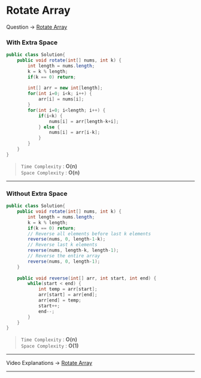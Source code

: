 # Rotate Array
Question -> [Rotate Array](https://leetcode.com/problems/rotate-array/)    

### With Extra Space
```java
public class Solution{
    public void rotate(int[] nums, int k) {
        int length = nums.length;
        k = k % length;
        if(k == 0) return;
        
        int[] arr = new int[length];
        for(int i=0; i<k; i++) {
            arr[i] = nums[i];
        }
        for(int i=0; i<length; i++) {
            if(i<k) {
                nums[i] = arr[length-k+i];
            } else {
                nums[i] = arr[i-k];
            }
        }
    }
}
```
> `Time Complexity` : **O(n)**       
> `Space Complexity` : **O(n)**
---
### Without Extra Space
```java
public class Solution{
    public void rotate(int[] nums, int k) {
        int length = nums.length;
        k = k % length;
        if(k == 0) return;
        // Reverse all elements before last k elements
        reverse(nums, 0, length-1-k);
        // Reverse last k elements
        reverse(nums, length-k, length-1);
        // Reverse the entire array
        reverse(nums, 0, length-1);
    }
    
    public void reverse(int[] arr, int start, int end) {
        while(start < end) {
            int temp = arr[start];
            arr[start] = arr[end];
            arr[end] = temp;
            start++;
            end--;
        }
    }
}
```
> `Time Complexity` : **O(n)**       
> `Space Complexity` : **O(1)**
---
Video Explanations -> [Rotate Array](https://youtu.be/8RErc0VXAo8?list=PL-Jc9J83PIiHOV7lm2uSw4ZiVsIRsGS6r)   
<hr>
